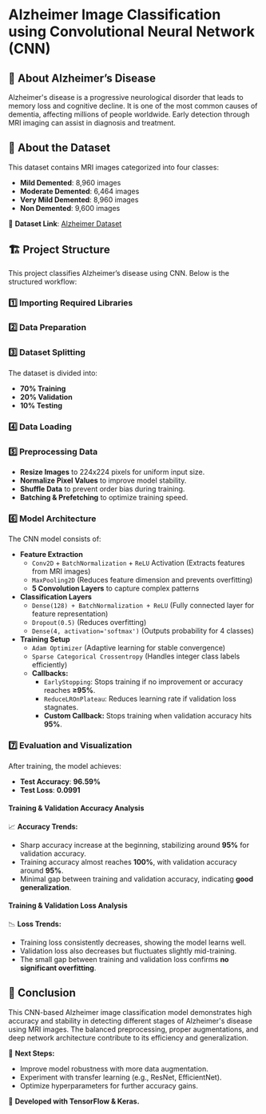 # Alzheimer Image Classification using Convolutional Neural Network (CNN)

## 📌 About Alzheimer’s Disease
Alzheimer's disease is a progressive neurological disorder that leads to memory loss and cognitive decline. It is one of the most common causes of dementia, affecting millions of people worldwide. Early detection through MRI imaging can assist in diagnosis and treatment.

## 🧠 About the Dataset
This dataset contains MRI images categorized into four classes:
- **Mild Demented**: 8,960 images
- **Moderate Demented**: 6,464 images
- **Very Mild Demented**: 8,960 images
- **Non Demented**: 9,600 images

📌 **Dataset Link**: [Alzheimer Dataset](https://www.kaggle.com/datasets/uraninjo/augmented-alzheimer-mri-dataset)

## 🏗 Project Structure
This project classifies Alzheimer’s disease using CNN. Below is the structured workflow:

### 1️⃣ Importing Required Libraries

### 2️⃣ Data Preparation

### 3️⃣ Dataset Splitting
The dataset is divided into:
- **70% Training**
- **20% Validation**
- **10% Testing**

### 4️⃣ Data Loading

### 5️⃣ Preprocessing Data
- **Resize Images** to 224x224 pixels for uniform input size.
- **Normalize Pixel Values** to improve model stability.
- **Shuffle Data** to prevent order bias during training.
- **Batching & Prefetching** to optimize training speed.

### 6️⃣ Model Architecture
The CNN model consists of:
- **Feature Extraction**
  - `Conv2D` + `BatchNormalization` + `ReLU` Activation (Extracts features from MRI images)
  - `MaxPooling2D` (Reduces feature dimension and prevents overfitting)
  - **5 Convolution Layers** to capture complex patterns
- **Classification Layers**
  - `Dense(128) + BatchNormalization + ReLU` (Fully connected layer for feature representation)
  - `Dropout(0.5)` (Reduces overfitting)
  - `Dense(4, activation='softmax')` (Outputs probability for 4 classes)
- **Training Setup**
  - `Adam Optimizer` (Adaptive learning for stable convergence)
  - `Sparse Categorical Crossentropy` (Handles integer class labels efficiently)
  - **Callbacks:**
    - `EarlyStopping`: Stops training if no improvement or accuracy reaches **≥95%**.
    - `ReduceLROnPlateau`: Reduces learning rate if validation loss stagnates.
    - **Custom Callback:** Stops training when validation accuracy hits **95%**.

### 7️⃣ Evaluation and Visualization
After training, the model achieves:
- **Test Accuracy**: **96.59%**
- **Test Loss**: **0.0991**

#### Training & Validation Accuracy Analysis
📈 **Accuracy Trends:**
- Sharp accuracy increase at the beginning, stabilizing around **95%** for validation accuracy.
- Training accuracy almost reaches **100%**, with validation accuracy around **95%**.
- Minimal gap between training and validation accuracy, indicating **good generalization**.

#### Training & Validation Loss Analysis
📉 **Loss Trends:**
- Training loss consistently decreases, showing the model learns well.
- Validation loss also decreases but fluctuates slightly mid-training.
- The small gap between training and validation loss confirms **no significant overfitting**.

## 📢 Conclusion
This CNN-based Alzheimer image classification model demonstrates high accuracy and stability in detecting different stages of Alzheimer's disease using MRI images. The balanced preprocessing, proper augmentations, and deep network architecture contribute to its efficiency and generalization.

🚀 **Next Steps:**
- Improve model robustness with more data augmentation.
- Experiment with transfer learning (e.g., ResNet, EfficientNet).
- Optimize hyperparameters for further accuracy gains.

📌 **Developed with TensorFlow & Keras.**
